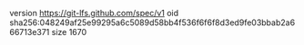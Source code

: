 version https://git-lfs.github.com/spec/v1
oid sha256:048249af25e99295a6c5089d58bb4f536f6f6f8d3ed9fe03bbab2a666713e371
size 1670
